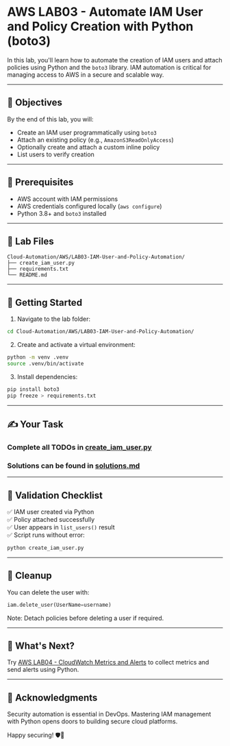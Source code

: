 # AWS LAB03 - Automate IAM User and Policy Creation with Python (boto3)

In this lab, you'll learn how to automate the creation of IAM users and attach policies using Python and the `boto3` library. IAM automation is critical for managing access to AWS in a secure and scalable way.

---

## 🎯 Objectives

By the end of this lab, you will:
- Create an IAM user programmatically using `boto3`
- Attach an existing policy (e.g., `AmazonS3ReadOnlyAccess`)
- Optionally create and attach a custom inline policy
- List users to verify creation

---

## 🧰 Prerequisites

- AWS account with IAM permissions
- AWS credentials configured locally (`aws configure`)
- Python 3.8+ and `boto3` installed

---

## 📁 Lab Files

```
Cloud-Automation/AWS/LAB03-IAM-User-and-Policy-Automation/
├── create_iam_user.py
├── requirements.txt
└── README.md
```

---

## 🚀 Getting Started

1. Navigate to the lab folder:
```bash
cd Cloud-Automation/AWS/LAB03-IAM-User-and-Policy-Automation/
```

2. Create and activate a virtual environment:
```bash
python -m venv .venv
source .venv/bin/activate
```

3. Install dependencies:
```bash
pip install boto3
pip freeze > requirements.txt
```

---

## ✍️ Your Task

### Complete all TODOs in [create_iam_user.py](./create_iam_user.py)
### Solutions can be found in [solutions.md](./solutions.md)

---

## 🧪 Validation Checklist

✅ IAM user created via Python  
✅ Policy attached successfully  
✅ User appears in `list_users()` result  
✅ Script runs without error:
```bash
python create_iam_user.py
```

---

## 🧹 Cleanup
You can delete the user with:
```python
iam.delete_user(UserName=username)
```

Note: Detach policies before deleting a user if required.

---

## 💬 What's Next?
Try [AWS LAB04 - CloudWatch Metrics and Alerts](../LAB04-CloudWatch-Metrics-and-Alerts/) to collect metrics and send alerts using Python.

---

## 🙏 Acknowledgments
Security automation is essential in DevOps. Mastering IAM management with Python opens doors to building secure cloud platforms.

Happy securing! 🛡🐍